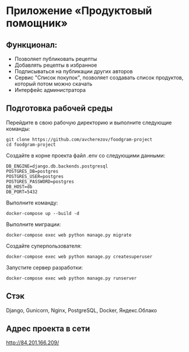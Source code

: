 # Приложение «Продуктовый помощник» 
## Функционал:
- Позволяет публиковать рецепты
- Добавлять рецепты в избранное
- Подписываться на публикации других авторов
- Сервис "Список покупок", позволяет создавать список продуктов, который потом можно скачать
- Интерфейс администратора

## Подготовка рабочей среды
Перейдите в свою рабочую директорию и выполните следующие команды:
```
git clone https://github.com/avcherezov/foodgram-project
cd foodgram-project
```
Создайте в корне проекта файл .env со следующими данными:
```
DB_ENGINE=django.db.backends.postgresql
POSTGRES_DB=postgres
POSTGRES_USER=postgres
POSTGRES_PASSWORD=postgres
DB_HOST=db
DB_PORT=5432
```
Выполните команду:
```
docker-compose up --build -d
```
Выполните миграции:
```
docker-compose exec web python manage.py migrate
```
Создайте суперпользователя:
```
docker-compose exec web python manage.py createsuperuser
```
Запустите сервер разработки:
```
docker-compose exec web python manage.py runserver
```

## Стэк
Django, Gunicorn, Nginx, PostgreSQL, Docker, Яндекс.Облако

## Адрес проекта в сети
http://84.201.166.209/
